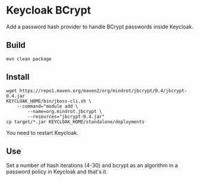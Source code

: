 # Keycloak BCrypt

Add a password hash provider to handle BCrypt passwords inside Keycloak.

## Build
```
mvn clean package
```

## Install
```
wget https://repo1.maven.org/maven2/org/mindrot/jbcrypt/0.4/jbcrypt-0.4.jar
KEYCLOAK_HOME/bin/jboss-cli.sh \
    --command="module add \
        --name=org.mindrot.jbcrypt \
        --resources="jbcrypt-0.4.jar"
cp target/*.jar KEYCLOAK_HOME/standalone/deployments
```
You need to restart Keycloak.

## Use

Set a number of hash iterations (4-30) and bcrypt as an algorithm in a password policy in Keycloak and that's it.
